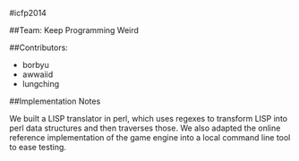 #icfp2014

##Team: Keep Programming Weird

##Contributors:
- borbyu
- awwaiid
- lungching

##Implementation Notes

We built a LISP translator in perl, which uses regexes to transform LISP into perl data structures and then traverses those. We also adapted the online reference implementation of the game engine into a local command line tool to ease testing.

